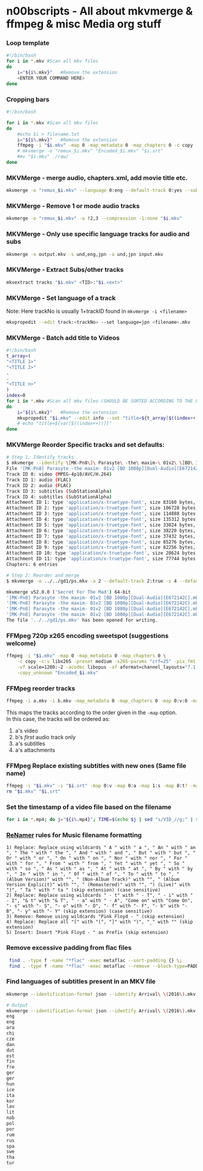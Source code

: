 # n00bscripts - All about mkvmerge & ffmpeg & misc Media org stuff

### Loop template
```bash
#!/bin/bash
for i in *.mkv #Scan all mkv files
do
	i="${i%.mkv}"	#Remove the extension
	<ENTER YOUR COMMAND HERE>
done
```
### Cropping bars
```bash
#!/bin/bash

for i in *.mkv #Scan all mkv files
do
	#echo $i > filename.txt
	i="${i%.mkv}"	#Remove the extension
	ffmpeg -i "$i.mkv" -map 0 -map_metadata 0 -map_chapters 0 -c copy -c:v libx265 -preset medium -x265-params crf=24 -pix_fmt yuv420p10le -vf "crop=1920:800:0:140,scale=1280:-2" -acodec libopus -af aformat=channel_layouts="7.1|5.1|stereo" -b:a 128k -copy_unknown ~/Movies/"Encoded_$i.mkv"
	# mkvmerge -o "remux_$i.mkv" "Encoded_$i.mkv" "$i.srt"
	#mv "$i.mkv" ./raw/
done
```
### MKVMerge - merge audio, chapters.xml, add movie title etc.
```bash
mkvmerge -o "remux_$i.mkv" --language 0:eng --default-track 0:yes --sub-charset 1:UTF-8 --language 1:eng --default-track 1:yes "$i.mkv" --language 0:eng "$i.opus" --title "$name" --chapter-language eng --chapters "$i.chapters.xml" --track-order 0:0,1:0,0:1
```

### MKVMerge - Remove 1 or mode audio tracks
```bash
mkvmerge -o "remux_$i.mkv" -a !2,3 --compression -1:none "$i.mkv"
```

### MKVMerge - Only use specific language tracks for audio and subs
```bash
mkvmerge -o output.mkv -s und,eng,jpn -a und,jpn input.mkv
```

### MKVMerge - Extract Subs/other tracks
```bash
mkvextract tracks "$i.mkv" <TID>:"$i.<ext>"
```
### MKVMerge - Set language of a track
Note: Here trackNo is usually 1+trackID found in `mkvmerge -i <filename>`
```bash
mkvpropedit --edit track:<trackNo> --set language=jpn <filename>.mkv
```
### MKVMerge - Batch add title to Videos
```bash
#!/bin/bash
t_array=(
"<TITLE 1>"
"<TITLE 2>"
.
.
"<TITLE n>"
)
index=0
for i in *.mkv #Scan all mkv files (SHOULD BE SORTED ACCORDING TO THE RESPECTIVE TITLE)
do
	i="${i%.mkv}"	#Remove the extension
	mkvpropedit "$i.mkv" --edit info --set "title=${t_array[$((index++))]}"
	# echo "title=${var[$((index++))]}"
done
```
### MKVMerge Reorder Specific tracks and set defaults:
```bash
# Step 1: Identify tracks
$ mkvmerge --identify \[MK-Pn8\]\ Parasyte\ -the\ maxim-\ 01v2\ \[BD\ 1080p\]\[Dual-Audio\]\[E672142C\].mkv
File '[MK-Pn8] Parasyte -the maxim- 01v2 [BD 1080p][Dual-Audio][E672142C].mkv': container: Matroska
Track ID 0: video (MPEG-4p10/AVC/H.264)
Track ID 1: audio (FLAC)
Track ID 2: audio (FLAC)
Track ID 3: subtitles (SubStationAlpha)
Track ID 4: subtitles (SubStationAlpha)
Attachment ID 1: type 'application/x-truetype-font', size 83160 bytes, file name 'DAYROM.ttf'
Attachment ID 2: type 'application/x-truetype-font', size 106728 bytes, file name 'GandhiSans-Bold.otf'
Attachment ID 3: type 'application/x-truetype-font', size 114888 bytes, file name 'GandhiSans-BoldItalic.otf'
Attachment ID 4: type 'application/x-truetype-font', size 135312 bytes, file name 'helvetica-neue-bold.ttf'
Attachment ID 5: type 'application/x-truetype-font', size 33024 bytes, file name 'JandaEverydayCasual.ttf'
Attachment ID 6: type 'application/x-truetype-font', size 38220 bytes, file name 'Kreon-Bold.ttf'
Attachment ID 7: type 'application/x-truetype-font', size 37432 bytes, file name 'Kreon-Regular.ttf'
Attachment ID 8: type 'application/x-truetype-font', size 85276 bytes, file name 'OctemberScript.ttf'
Attachment ID 9: type 'application/x-truetype-font', size 82256 bytes, file name 'Alpha54.ttf'
Attachment ID 10: type 'application/x-truetype-font', size 28624 bytes, file name 'ArtificeSSK.ttf'
Attachment ID 11: type 'application/x-truetype-font', size 77744 bytes, file name 'AVERIASANS-LIGHT.TTF'
Chapters: 6 entries

# Step 2: Reorder and merge
$ mkvmerge -o ../../gd1/ps.mkv -a 2 --default-track 2:true -s 4 --default-track 4:true \[MK-Pn8\]\ Parasyte\ -the\ maxim-\ 01v2\ \[BD\ 1080p\]\[Dual-Audio\]\[E672142C\].mkv

mkvmerge v52.0.0 ('Secret For The Mad') 64-bit
'[MK-Pn8] Parasyte -the maxim- 01v2 [BD 1080p][Dual-Audio][E672142C].mkv': Using the demultiplexer for the format 'Matroska'.
'[MK-Pn8] Parasyte -the maxim- 01v2 [BD 1080p][Dual-Audio][E672142C].mkv' track 0: Using the output module for the format 'AVC/H.264'.
'[MK-Pn8] Parasyte -the maxim- 01v2 [BD 1080p][Dual-Audio][E672142C].mkv' track 2: Using the output module for the format 'FLAC'.
'[MK-Pn8] Parasyte -the maxim- 01v2 [BD 1080p][Dual-Audio][E672142C].mkv' track 4: Using the output module for the format 'text subtitles'.
The file '../../gd1/ps.mkv' has been opened for writing.
```

### FFMpeg 720p x265 encoding sweetspot (suggestions welcome)
```bash
ffmpeg -i "$i.mkv" -map 0 -map_metadata 0 -map_chapters 0 \
	-c copy -c:v libx265 -preset medium -x265-params "crf=25" -pix_fmt yuv420p10le \
	-vf scale=1280:-2 -acodec libopus -af aformat=channel_layouts="7.1|5.1|stereo" -b:a 128k \
	-copy_unknown "Encoded_$i.mkv"
```

### FFMpeg reorder tracks
```bash
ffmpeg -i a.mkv -i b.mkv -map_metadata 0 -map_chapters 0 -map 0:v:0 -map 1:a:0 -map 0:s:0 -map 0:t -c copy -copy_unknown output.mkv
```
This maps the tracks according to the order given in the `-map` option.  
In this case, the tracks will be ordered as:
1) a's video
2) b's *first* audio track only
3) a's subtitles
4) a's attachments

### FFMpeg Replace existing subtitles with new ones (Same file name)
```bash
ffmpeg -i "$i.mkv" -i "$i.srt" -map 0:v -map 0:a -map 1:s -map 0:t? -map_metadata 0 -map_chapters 0 -c copy -copy_unknown "remux_$i.mkv"
rm "$i.mkv" "$i.srt"
```
### Set the timestamp of a video file based on the filename
```bash
for i in *.mp4; do j="${i%.mp4}"; TIME=$(echo $j | sed "s/VID_//g;" | sed "s/_//g;" ) ; TIME="${TIME::-2}"; touch -mt $TIME $i ; done
```

### [ReNamer](https://www.den4b.com/products/renamer) rules for Music filename formatting
```text
1) Replace: Replace using wildcards " A " with " a ", " An " with " an ", " The " with " the ", " And " with " and ", " But " with " but ", " Or " with " or ", " On " with " on ", " Nor " with " nor ", " For " with " for ", " From " with " from ", " Yet " with " yet ", " So " with " so ", " As " with " as ", " At " with " at ", " By " with " by ", " In " with " in ", " Of " with " of ", " To " with " to ", " (Album Version)" with "", " (Non-Album Track)" with "", " (Album Version Explicit)" with "", " (Remastered)" with "", ") (Live)" with ")", " Ta " with " ta " (skip extension) (case sensitive)
2) Replace: Replace using wildcards " - t" with " - T", " - i" with " - I", "& t" with "& T", " - a" with " - A", "Come on" with "Come On", "- s" with "- S", "- o" with "- O", "- f" with "- F", "- b" with "- B", "- y" with "- Y" (skip extension) (case sensitive)
3) Remove: Remove using wildcards "Pink Floyd - " (skip extension)
4) Replace: Replace all "[" with "(", "]" with ")", "_" with "" (skip extension)
5) Insert: Insert "Pink Floyd - " as Prefix (skip extension)
```
### Remove excessive padding from flac files
```bash
 find . -type f -name "*flac" -exec metaflac --sort-padding {} \;
 find . -type f -name "*flac" -exec metaflac --remove --block-type=PADDING --dont-use-padding {} \;
```

### Find languages of subtitles present in an MKV file
```bash
mkvmerge --identification-format json --identify Arrival\ \(2016\).mkv | jq -r '.tracks[] | select(.type=="subtitles") | .properties.language'

# Output
mkvmerge --identification-format json --identify Arrival\ \(2016\).mkv | jq -r '.tracks[] | select(.type=="subtitles") | .properties.language'
eng
eng
ara
chi
cze
dan
dut
est
fin
fre
ger
ger
hun
ice
ita
kor
lav
lit
nob
pol
por
rum
rus
spa
swe
tha
tur
```
